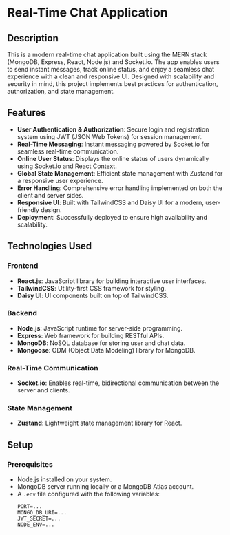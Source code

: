# Real-Time Chat Application

## Description
This is a modern real-time chat application built using the MERN stack (MongoDB, Express, React, Node.js) and Socket.io. The app enables users to send instant messages, track online status, and enjoy a seamless chat experience with a clean and responsive UI. Designed with scalability and security in mind, this project implements best practices for authentication, authorization, and state management.

## Features
- **User Authentication & Authorization**: Secure login and registration system using JWT (JSON Web Tokens) for session management.
- **Real-Time Messaging**: Instant messaging powered by Socket.io for seamless real-time communication.
- **Online User Status**: Displays the online status of users dynamically using Socket.io and React Context.
- **Global State Management**: Efficient state management with Zustand for a responsive user experience.
- **Error Handling**: Comprehensive error handling implemented on both the client and server sides.
- **Responsive UI**: Built with TailwindCSS and Daisy UI for a modern, user-friendly design.
- **Deployment**: Successfully deployed to ensure high availability and scalability.

## Technologies Used

### Frontend
- **React.js**: JavaScript library for building interactive user interfaces.
- **TailwindCSS**: Utility-first CSS framework for styling.
- **Daisy UI**: UI components built on top of TailwindCSS.

### Backend
- **Node.js**: JavaScript runtime for server-side programming.
- **Express**: Web framework for building RESTful APIs.
- **MongoDB**: NoSQL database for storing user and chat data.
- **Mongoose**: ODM (Object Data Modeling) library for MongoDB.

### Real-Time Communication
- **Socket.io**: Enables real-time, bidirectional communication between the server and clients.

### State Management
- **Zustand**: Lightweight state management library for React.

## Setup

### Prerequisites
- Node.js installed on your system.
- MongoDB server running locally or a MongoDB Atlas account.
- A `.env` file configured with the following variables:
  ```env
  PORT=...
  MONGO_DB_URI=...
  JWT_SECRET=...
  NODE_ENV=...
